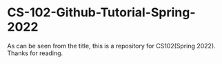 # CS-102-Github-Tutorial-Spring-2022

As can be seen from the title, this is a repository for CS102(Spring 2022).
Thanks for reading.
